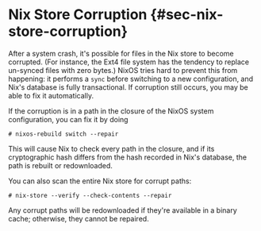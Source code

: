 # Nix Store Corruption {#sec-nix-store-corruption}

After a system crash, it's possible for files in the Nix store to become
corrupted. (For instance, the Ext4 file system has the tendency to
replace un-synced files with zero bytes.) NixOS tries hard to prevent
this from happening: it performs a `sync` before switching to a new
configuration, and Nix's database is fully transactional. If corruption
still occurs, you may be able to fix it automatically.

If the corruption is in a path in the closure of the NixOS system
configuration, you can fix it by doing

```ShellSession
# nixos-rebuild switch --repair
```

This will cause Nix to check every path in the closure, and if its
cryptographic hash differs from the hash recorded in Nix's database, the
path is rebuilt or redownloaded.

You can also scan the entire Nix store for corrupt paths:

```ShellSession
# nix-store --verify --check-contents --repair
```

Any corrupt paths will be redownloaded if they're available in a binary
cache; otherwise, they cannot be repaired.
